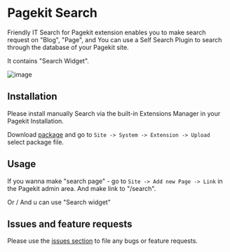# Pagekit Search

Friendly IT Search for Pagekit extension enables you to make search request on "Blog", "Page",
and You can use a Self Search Plugin to search through the database of your Pagekit site. 

It contains "Search Widget".

![image](http://search.friendly-it.ru/storage/searchscreenshot.jpg)

## Installation

Please install manually Search via the built-in Extensions Manager in your Pagekit Installation. 

Download [package](http://search.friendly-it.ru/releases/download/search/search-0.1.3.zip) and
go to `Site -> System -> Extension -> Upload` 
select package file.

## Usage
If you wanna make "search page" - go to `Site -> Add new Page -> Link` in the Pagekit admin area.
And make link to "/search".

Or / And u can use "Search widget" 

## Issues and feature requests

Please use the [issues section](https://github.com/neicv/pagekit-search/issues) to file any bugs or feature requests.
